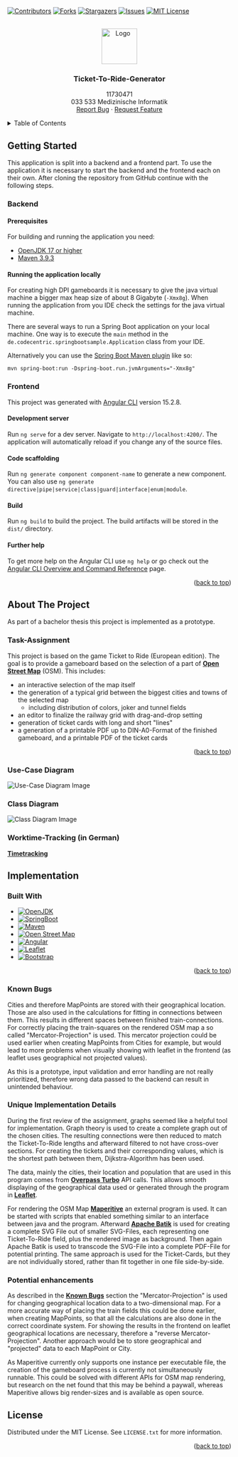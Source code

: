 <!-- Improved compatibility of back to top link: See: https://github.com/othneildrew/Best-README-Template/pull/73 -->
<a name="readme-top"></a>
<!--
*** Thanks for checking out the Best-README-Template. If you have a suggestion
*** that would make this better, please fork the repo and create a pull request
*** or simply open an issue with the tag "enhancement".
*** Don't forget to give the project a star!
*** Thanks again! Now go create something AMAZING! :D
-->



<!-- PROJECT SHIELDS -->
<!--
*** I'm using markdown "reference style" links for readability.
*** Reference links are enclosed in brackets [ ] instead of parentheses ( ).
*** See the bottom of this document for the declaration of the reference variables
*** for contributors-url, forks-url, etc. This is an optional, concise syntax you may use.
*** https://www.markdownguide.org/basic-syntax/#reference-style-links
-->
[![Contributors][contributors-shield]][contributors-url]
[![Forks][forks-shield]][forks-url]
[![Stargazers][stars-shield]][stars-url]
[![Issues][issues-shield]][issues-url]
[![MIT License][license-shield]][license-url]




<!-- PROJECT LOGO -->
<br />
<div align="center">
  <a href="https://www.tuwien.at/">
    <img src="TU_Signet_RGB.svg" alt="Logo" width="80" height="80">
  </a>

<h3 align="center">Ticket-To-Ride-Generator</h3>

  <p align="center">
    11730471 <br />
    033 533 Medizinische Informatik
    <br />
    <a href="https://github.com/binapple/Ticket-To-Ride-Generator/issues">Report Bug</a>
    ·
    <a href="https://github.com/binapple/Ticket-To-Ride-Generator/issues">Request Feature</a>
  </p>
</div>



<!-- TABLE OF CONTENTS -->

<details>
  <summary>Table of Contents</summary>

  <!-- TOC -->
  * [Getting Started](#getting-started)
    * [Backend](#backend)
      * [Prerequisites](#prerequisites)
      * [Running the application locally](#running-the-application-locally)
    * [Frontend](#frontend)
      * [Development server](#development-server)
      * [Code scaffolding](#code-scaffolding)
      * [Build](#build)
      * [Further help](#further-help)
  * [About The Project](#about-the-project)
    * [Task-Assignment](#task-assignment)
    * [Use-Case Diagram](#use-case-diagram)
    * [Class Diagram](#class-diagram)
    * [Worktime-Tracking (in German)](#worktime-tracking-in-german)
  * [Implementation](#implementation-)
    * [Built With](#built-with)
    * [Known Bugs](#known-bugs)
    * [Unique Implementation-Details](#unique-implementation-details)
    * [Potential enhancements](#potential-enhancements)
  * [License](#license)
<!-- TOC -->

</details>

<!-- GETTING STARTED -->
## Getting Started

This application is split into a backend and a frontend part. To use the application it is necessary to start
the backend and the frontend each on their own. After cloning the repository from GitHub continue with the following steps.

### Backend

#### Prerequisites

For building and running the application you need:

- [OpenJDK 17 or higher](https://jdk.java.net/archive/)
- [Maven 3.9.3](https://maven.apache.org)

#### Running the application locally

For creating high DPI gameboards it is necessary to give the java virtual machine a bigger max heap size of about 8 Gigabyte (`-Xmx8g`).
When running the application from you IDE check the settings for the java virtual machine.

There are several ways to run a Spring Boot application on your local machine. One way is to execute the `main` method in the `de.codecentric.springbootsample.Application` class from your IDE.

Alternatively you can use the [Spring Boot Maven plugin](https://docs.spring.io/spring-boot/docs/current/reference/html/build-tool-plugins-maven-plugin.html) like so:

```shell
mvn spring-boot:run -Dspring-boot.run.jvmArguments="-Xmx8g"
```

### Frontend

This project was generated with [Angular CLI](https://github.com/angular/angular-cli) version 15.2.8.

#### Development server

Run `ng serve` for a dev server. Navigate to `http://localhost:4200/`. The application will automatically reload if you change any of the source files.

#### Code scaffolding

Run `ng generate component component-name` to generate a new component. You can also use `ng generate directive|pipe|service|class|guard|interface|enum|module`.

#### Build

Run `ng build` to build the project. The build artifacts will be stored in the `dist/` directory.

#### Further help

To get more help on the Angular CLI use `ng help` or go check out the [Angular CLI Overview and Command Reference](https://angular.io/cli) page.


<p align="right">(<a href="#readme-top">back to top</a>)</p>

<!-- ABOUT THE PROJECT -->
## About The Project


As part of a bachelor thesis this project is implemented as a prototype.

### Task-Assignment

This project is based on the game Ticket to Ride (European edition).
The goal is to provide a gameboard based on the selection of a part of **[Open Street Map][Open-url]** (OSM). This includes:
- an interactive selection of the map itself
- the generation of a typical grid between the biggest cities and towns of the selected map 
  - including distribution of colors, joker and tunnel fields
- an editor to finalize the railway grid with drag-and-drop setting
- generation of ticket cards with long and short "lines"
- a generation of a printable PDF up to DIN-A0-Format of the finished gameboard, and a printable PDF of the ticket cards 

<p align="right">(<a href="#readme-top">back to top</a>)</p>

### Use-Case Diagram

![Use-Case Diagram Image](Use-Case.png)

### Class Diagram

![Class Diagram Image](Class.png)

### Worktime-Tracking (in German)

**[Timetracking](Zeitliste.md)**

## Implementation 

### Built With

* [![OpenJDK][Java.com]][Java-url]
* [![SpringBoot][Spring.com]][Spring-url]
* [![Maven][Maven.com]][Maven-url]
* [![Open Street Map][Open.com]][Open-url]
* [![Angular][Angular.io]][Angular-url]
* [![Leaflet][Leaflet.com]][Leaflet-url]
* [![Bootstrap][Bootstrap.com]][Bootstrap-url]







<p align="right">(<a href="#readme-top">back to top</a>)</p>

### Known Bugs

Cities and therefore MapPoints are stored with their geographical location.
Those are also used in the calculations for fitting in connections between them.
This results in different spaces between finished train-connections.
For correctly placing the train-squares on the rendered OSM map a so called "Mercator-Projection" is used.
This mercator projection could be used earlier when creating MapPoints from Cities for example, but
would lead to more problems when visually showing with leaflet in the frontend (as leaflet uses geographical not projected values).

As this is a prototype, input validation and error handling are not really prioritized,
therefore wrong data passed to the backend can result in unintended behaviour.

### Unique Implementation Details

During the first review of the assignment, graphs seemed like a helpful tool for implementation. 
Graph theory is used to create a complete graph out of the chosen cities. 
The resulting connections were then reduced to match the Ticket-To-Ride lengths and afterward filtered to not have cross-over sections.
For creating the tickets and their corresponding values, which is the shortest path between them, Dijkstra-Algorithm has been used.

The data, mainly the cities, their location and population that are used in this program comes from **[Overpass Turbo](https://overpass-turbo.eu/)** API calls. 
This allows smooth displaying of the geographical data used or generated through the program in **[Leaflet][Leaflet-url]**.

For rendering the OSM Map **[Maperitive](http://maperitive.net/)** an external program is used.
It can be started with scripts that enabled something similar to an interface between java and the program.
Afterward **[Apache Batik](https://xmlgraphics.apache.org/batik/)** is used for creating a complete SVG File out of smaller SVG-Files,
each representing one Ticket-To-Ride field, plus the rendered image as background. 
Then again Apache Batik is used to transcode the SVG-File into a complete PDF-File for potential printing. 
The same approach is used for the Ticket-Cards, but they are not individually stored, rather than fit together in one file side-by-side.

### Potential enhancements

As described in the **[Known Bugs](#known-bugs)** section the "Mercator-Projection" is used for changing geographical location data to a two-dimensional map.
For a more accurate way of placing the train fields this could be done earlier, when creating MapPoints,
so that all the calculations are also done in the correct coordinate system. 
For showing the results in the frontend on leaflet geographical locations are necessary, therefore a "reverse Mercator-Projection".
Another approach would be to store geographical and "projected" data to each MapPoint or City.

As Maperitive currently only supports one instance per executable file, the creation of the gameboard process is currently not simultaneously runnable.
This could be solved with different APIs for OSM map rendering, but research on the net found that this may be behind a paywall,
whereas Maperitive allows big render-sizes and is available as open source.



<!-- USAGE EXAMPLES -->

[//]: # (## Usage)

[//]: # ()
[//]: # (Use this space to show useful examples of how a project can be used. Additional screenshots, code examples and demos work well in this space. You may also link to more resources.)

[//]: # ()
[//]: # (_For more examples, please refer to the [Documentation]&#40;https://example.com&#41;_)

[//]: # ()
[//]: # (<p align="right">&#40;<a href="#readme-top">back to top</a>&#41;</p>)



<!-- ROADMAP -->

[//]: # (## Roadmap)

[//]: # ()
[//]: # (- [ ] Feature 1)

[//]: # (- [ ] Feature 2)

[//]: # (- [ ] Feature 3)

[//]: # (    - [ ] Nested Feature)

[//]: # ()
[//]: # (See the [open issues]&#40;https://github.com/binapple/Ticket-To-Ride-Generator/issues&#41; for a full list of proposed features &#40;and known issues&#41;.)

[//]: # ()
[//]: # (<p align="right">&#40;<a href="#readme-top">back to top</a>&#41;</p>)



<!-- CONTRIBUTING -->

[//]: # (## Contributing)

[//]: # ()
[//]: # (Contributions are what make the open source community such an amazing place to learn, inspire, and create. Any contributions you make are **greatly appreciated**.)

[//]: # ()
[//]: # (If you have a suggestion that would make this better, please fork the repo and create a pull request. You can also simply open an issue with the tag "enhancement".)

[//]: # (Don't forget to give the project a star! Thanks again!)

[//]: # ()
[//]: # (1. Fork the Project)

[//]: # (2. Create your Feature Branch &#40;`git checkout -b feature/AmazingFeature`&#41;)

[//]: # (3. Commit your Changes &#40;`git commit -m 'Add some AmazingFeature'`&#41;)

[//]: # (4. Push to the Branch &#40;`git push origin feature/AmazingFeature`&#41;)

[//]: # (5. Open a Pull Request)

[//]: # ()
[//]: # (<p align="right">&#40;<a href="#readme-top">back to top</a>&#41;</p>)



<!-- LICENSE -->
## License

Distributed under the MIT License. See `LICENSE.txt` for more information.

<p align="right">(<a href="#readme-top">back to top</a>)</p>



<!-- CONTACT -->

[//]: # (## Contact)

[//]: # ()
[//]: # (Your Name - [@twitter_handle]&#40;https://twitter.com/twitter_handle&#41; - e11730471@student.tuwien.ac.at.com)

[//]: # ()
[//]: # (Project Link: [https://github.com/binapple/Ticket-To-Ride-Generator]&#40;https://github.com/binapple/Ticket-To-Ride-Generator&#41;)

[//]: # ()
[//]: # (<p align="right">&#40;<a href="#readme-top">back to top</a>&#41;</p>)



<!-- ACKNOWLEDGMENTS -->

[//]: # (## Acknowledgments)

[//]: # ()
[//]: # (* []&#40;&#41;)

[//]: # (* []&#40;&#41;)

[//]: # (* []&#40;&#41;)

[//]: # ()
[//]: # (<p align="right">&#40;<a href="#readme-top">back to top</a>&#41;</p>)



<!-- MARKDOWN LINKS & IMAGES -->
<!-- https://www.markdownguide.org/basic-syntax/#reference-style-links -->
[contributors-shield]:  https://img.shields.io/github/contributors/binapple/Ticket-To-Ride-Generator.svg?style=for-the-badge
[contributors-url]: https://github.com/binapple/Ticket-To-Ride-Generator/graphs/contributors
[forks-shield]: https://img.shields.io/github/forks/binapple/Ticket-To-Ride-Generator.svg?style=for-the-badge
[forks-url]: https://github.com/binapple/Ticket-To-Ride-Generator/network/members
[stars-shield]: https://img.shields.io/github/stars/binapple/Ticket-To-Ride-Generator.svg?style=for-the-badge
[stars-url]: https://github.com/binapple/Ticket-To-Ride-Generator/stargazers
[issues-shield]: https://img.shields.io/github/issues/binapple/Ticket-To-Ride-Generator.svg?style=for-the-badge
[issues-url]: https://github.com/binapple/Ticket-To-Ride-Generator/issues
[license-shield]: https://img.shields.io/github/license/binapple/Ticket-To-Ride-Generator.svg?style=for-the-badge
[license-url]: https://github.com/binapple/Ticket-To-Ride-Generator/blob/main/LICENSE.txt
[linkedin-shield]: https://img.shields.io/badge/-LinkedIn-black.svg?style=for-the-badge&logo=linkedin&colorB=555
[linkedin-url]: https://linkedin.com/in/linkedin_username
[product-screenshot]: images/screenshot.png
[Next.js]: https://img.shields.io/badge/next.js-000000?style=for-the-badge&logo=nextdotjs&logoColor=white
[Next-url]: https://nextjs.org/
[React.js]: https://img.shields.io/badge/React-20232A?style=for-the-badge&logo=react&logoColor=61DAFB
[React-url]: https://reactjs.org/
[Vue.js]: https://img.shields.io/badge/Vue.js-35495E?style=for-the-badge&logo=vuedotjs&logoColor=4FC08D
[Vue-url]: https://vuejs.org/
[Angular.io]: https://img.shields.io/badge/Angular-DD0031?style=for-the-badge&logo=angular&logoColor=white
[Angular-url]: https://angular.io/
[Svelte.dev]: https://img.shields.io/badge/Svelte-4A4A55?style=for-the-badge&logo=svelte&logoColor=FF3E00
[Svelte-url]: https://svelte.dev/
[Laravel.com]: https://img.shields.io/badge/Laravel-FF2D20?style=for-the-badge&logo=laravel&logoColor=white
[Laravel-url]: https://laravel.com
[Bootstrap.com]: https://img.shields.io/badge/Bootstrap-563D7C?style=for-the-badge&logo=bootstrap&logoColor=white
[Bootstrap-url]: https://getbootstrap.com
[JQuery.com]: https://img.shields.io/badge/jQuery-0769AD?style=for-the-badge&logo=jquery&logoColor=white
[JQuery-url]: https://jquery.com 
[Spring.com]: https://img.shields.io/badge/Spring%20Boot-6DB33F?style=for-the-badge&logo=springboot&logoColor=white
[Spring-url]: https://spring.io/projects/spring-boot
[Java.com]: https://img.shields.io/badge/OpenJDK-437291?style=for-the-badge&logo=openjdk&logoColor=white
[Java-url]: https://openjdk.org/
[Leaflet.com]: https://img.shields.io/badge/Leaflet-199900?style=for-the-badge&logo=leaflet&logoColor=white
[Leaflet-url]: https://leafletjs.com/
[Maven.com]: https://img.shields.io/badge/Maven-C71A36?style=for-the-badge&logo=apachemaven&logoColor=white
[Maven-url]: https://maven.apache.org/
[Open.com]: https://img.shields.io/badge/Open%20Street%20Map-%237EBC6F?style=for-the-badge&logo=openstreetmap&logoColor=white
[Open-url]: https://www.openstreetmap.org/
